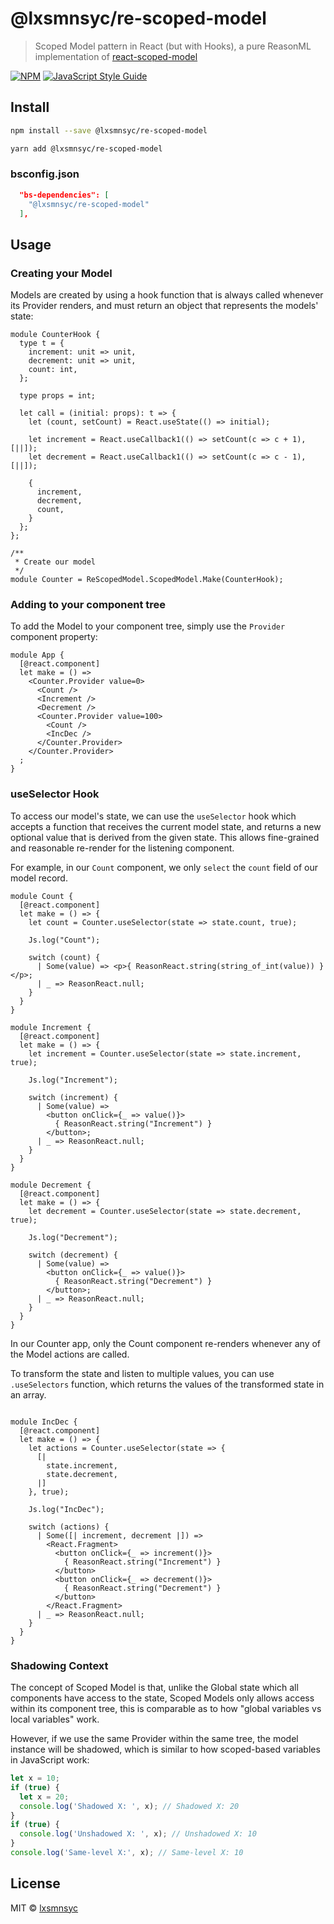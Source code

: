 # @lxsmnsyc/re-scoped-model

> Scoped Model pattern in React (but with Hooks), a pure ReasonML implementation of [react-scoped-model](https://github.com/LXSMNSYC/react-scoped-model)

[![NPM](https://img.shields.io/npm/v/@lxsmnsyc/re-scoped-model.svg)](https://www.npmjs.com/package/@lxsmnsyc/re-scoped-model) [![JavaScript Style Guide](https://img.shields.io/badge/code_style-standard-brightgreen.svg)](https://standardjs.com)

## Install

```bash
npm install --save @lxsmnsyc/re-scoped-model
```

```bash
yarn add @lxsmnsyc/re-scoped-model
```

### bsconfig.json

```json
  "bs-dependencies": [
    "@lxsmnsyc/re-scoped-model"
  ],
```

## Usage

### Creating your Model

Models are created by using a hook function that is always called whenever its Provider renders, and must return an object that represents the models' state:

```reason
module CounterHook {
  type t = {
    increment: unit => unit,
    decrement: unit => unit,
    count: int,
  };

  type props = int;

  let call = (initial: props): t => {
    let (count, setCount) = React.useState(() => initial);

    let increment = React.useCallback1(() => setCount(c => c + 1), [||]);
    let decrement = React.useCallback1(() => setCount(c => c - 1), [||]);

    {
      increment,
      decrement,
      count,
    }
  };
};

/**
 * Create our model
 */
module Counter = ReScopedModel.ScopedModel.Make(CounterHook);
```

### Adding to your component tree

To add the Model to your component tree, simply use the `Provider` component property:

```reason
module App {
  [@react.component]
  let make = () => 
    <Counter.Provider value=0>
      <Count />
      <Increment />
      <Decrement />
      <Counter.Provider value=100>
        <Count />
        <IncDec />
      </Counter.Provider>
    </Counter.Provider>
  ;
}
```

### useSelector Hook

To access our model's state, we can use the `useSelector` hook which accepts a function that receives the current model state, and returns a new optional value that is derived from the given state. This allows fine-grained and reasonable re-render for the listening component.

For example, in our `Count` component, we only `select` the `count` field of our model record.

```reason
module Count {
  [@react.component]
  let make = () => {
    let count = Counter.useSelector(state => state.count, true);

    Js.log("Count");

    switch (count) {
      | Some(value) => <p>{ ReasonReact.string(string_of_int(value)) }</p>;
      | _ => ReasonReact.null;
    }
  }
}
```

```reason
module Increment {
  [@react.component]
  let make = () => {
    let increment = Counter.useSelector(state => state.increment, true);

    Js.log("Increment");

    switch (increment) {
      | Some(value) => 
        <button onClick={_ => value()}>
          { ReasonReact.string("Increment") }
        </button>;
      | _ => ReasonReact.null;
    }
  }
}
```

```reason
module Decrement {
  [@react.component]
  let make = () => {
    let decrement = Counter.useSelector(state => state.decrement, true);

    Js.log("Decrement");

    switch (decrement) {
      | Some(value) => 
        <button onClick={_ => value()}>
          { ReasonReact.string("Decrement") }
        </button>;
      | _ => ReasonReact.null;
    }
  }
}
```

In our Counter app, only the Count component re-renders whenever any of the Model actions are called.

To transform the state and listen to multiple values, you can use `.useSelectors` function, which returns the values of the transformed state in an array.

```reason

module IncDec {
  [@react.component]
  let make = () => {
    let actions = Counter.useSelector(state => {
      [|
        state.increment,
        state.decrement,
      |]
    }, true);

    Js.log("IncDec");

    switch (actions) {
      | Some([| increment, decrement |]) => 
        <React.Fragment>
          <button onClick={_ => increment()}>
            { ReasonReact.string("Increment") }
          </button>
          <button onClick={_ => decrement()}>
            { ReasonReact.string("Decrement") }
          </button>
        </React.Fragment>
      | _ => ReasonReact.null;
    }
  }
}
```

### Shadowing Context

The concept of Scoped Model is that, unlike the Global state which all components have access to the state, Scoped Models only allows access within its component tree, this is comparable as to how "global variables vs local variables" work.

However, if we use the same Provider within the same tree, the model instance will be shadowed, which is similar to how scoped-based variables in JavaScript work:

```js
let x = 10;
if (true) {
  let x = 20;
  console.log('Shadowed X: ', x); // Shadowed X: 20
}
if (true) {
  console.log('Unshadowed X: ', x); // Unshadowed X: 10
}
console.log('Same-level X:', x); // Same-level X: 10
```

## License

MIT © [lxsmnsyc](https://github.com/lxsmnsyc)
